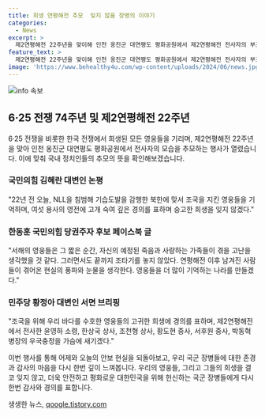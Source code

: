 ```yaml
---
title: 희생 연평해전 추모  잊지 않을 장병의 이야기
categories:
  - News
excerpt: >
  제2연평해전 22주년을 맞이해 인천 옹진군 대연평도 평화공원에서 제2연평해전 전사자의 부조 모습을 찾은 국민의힘과 민주당. 22주년인 오늘, 해군 장병을 추모하며 북한의 도발에 대비하자는 메시지를 전했습니다. 국민의힘이 김혜란 대변인은 영웅들의 희생을 감안하며 북한의 안보 위협을 강조하고, 한동훈 대표 후보는 사랑하는 이들을 떠나보낸 영웅들을 기억하겠다고 밝혔습니다. 민주당 황정아 대변인은 순국 영령들을 기억하며 안보와 평화를 위해 헌신하는 국군에 경의를 표했습니다. (사진=)
feature_text: >
  제2연평해전 22주년을 맞이해 인천 옹진군 대연평도 평화공원에서 제2연평해전 전사자의 부조 모습을 찾은 국민의힘과 민주당. 22주년인 오늘, 해군 장병을 추모하며 북한의 도발에 대비하자는 메시지를 전했습니다. 국민의힘이 김혜란 대변인은 영웅들의 희생을 감안하며 북한의 안보 위협을 강조하고, 한동훈 대표 후보는 사랑하는 이들을 떠나보낸 영웅들을 기억하겠다고 밝혔습니다. 민주당 황정아 대변인은 순국 영령들을 기억하며 안보와 평화를 위해 헌신하는 국군에 경의를 표했습니다. (사진=)
image: 'https://www.behealthy4u.com/wp-content/uploads/2024/06/news.jpg'
---
```


<p><img src="https://www.behealthy4u.com/wp-content/uploads/2024/06/news.jpg" alt="info 속보" /></p>

<h2 data-ke-size="size26">6·25 전쟁 74주년 및 제2연평해전 22주년</h2>

<p data-ke-size="size16">6·25 전쟁을 비롯한 한국 전쟁에서 희생된 모든 영웅들을 기리며, 제2연평해전 22주년을 맞아 인천 옹진군 대연평도 평화공원에서 전사자의 모습을 추모하는 행사가 열렸습니다. 이에 맞춰 국내 정치인들의 추모의 뜻을 확인해보겠습니다.</p>

<h3><b>국민의힘 김혜란 대변인 논평</b></h3>

<p data-ke-size="size16">"22년 전 오늘, NLL을 침범해 기습도발을 감행한 북한에 맞서 조국을 지킨 영웅들을 기억하며, 여섯 용사의 영전에 고개 숙여 깊은 경의를 표하며 숭고한 희생을 잊지 않겠다."</p>

<h3><b>한동훈 국민의힘 당권주자 후보 페이스북 글</b></h3>

<p data-ke-size="size16">"서해의 영웅들은 그 짧은 순간, 자신의 예정된 죽음과 사랑하는 가족들이 겪을 고난을 생각했을 것 같다. 그러면서도 끝까지 조타기를 놓지 않았다. 연평해전 이후 남겨진 사람들이 겪어온 현실의 풍파와 눈물을 생각한다. 영웅들을 더 많이 기억하는 나라를 만들겠다."</p>

<h3><b>민주당 황정아 대변인 서면 브리핑</b></h3>

<p data-ke-size="size16">"조국을 위해 우리 바다를 수호한 영웅들의 고귀한 희생에 경의를 표하며, 제2연평해전에서 전사한 윤영하 소령, 한상국 상사, 조천형 상사, 황도현 중사, 서후원 중사, 박동혁 병장의 우국충정을 가슴에 새기겠다."</p>

<p data-ke-size="size16">이번 행사를 통해 어제와 오늘의 안보 현실을 되돌아보고, 우리 국군 장병들에 대한 존경과 감사의 마음을 다시 한번 깊이 느껴봅니다. 우리의 영웅들, 그리고 그들의 희생을 결코 잊지 않고, 더욱 안전하고 평화로운 대한민국을 위해 헌신하는 국군 장병들에게 다시 한번 감사와 경의를 표합니다.</p>
생생한 뉴스, <a href="https://qoogle.tistory.com" rel="dofollow">qoogle.tistory.com</a>


